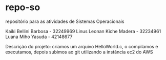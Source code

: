 # repo-so
repositório para as atividades de Sistemas Operacionais

Kaiki Bellini Barbosa - 32249969
Linus Leonan Kiche Madera - 32234961
Luana Miho Yasuda - 42148677

Descrição do projeto: criamos um arquivo HelloWorld.c, o compilamos e executamos, depois subimos ao git utilizando a instância ec2 do AWS
